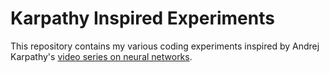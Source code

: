 # Karpathy Inspired Experiments

This repository contains my various coding experiments inspired by Andrej Karpathy's [video series on neural networks](https://www.youtube.com/watch?v=VMj-3S1tku0&list=PLAqhIrjkxbuWI23v9cThsA9GvCAUhRvKZ). 

